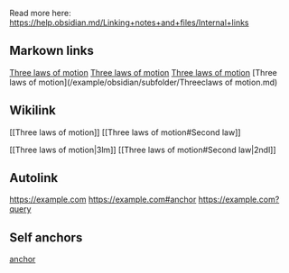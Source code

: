 Read more here: https://help.obsidian.md/Linking+notes+and+files/Internal+links

## Markown links

[Three laws of motion](subfolder/Three%20laws%20of%20motion.md)
[Three laws of motion](<subfolder/Three laws of motion.md>)
[Three laws of motion](/example/obsidian/subfolder/Three%20laws%20of%20motion.md)
[Three laws of motion](/example/obsidian/subfolder/Threeclaws of motion.md)

## Wikilink

[[Three laws of motion]]
[[Three laws of motion#Second law]]

[[Three laws of motion|3lm]]
[[Three laws of motion#Second law|2ndl]]

## Autolink

https://example.com
https://example.com#anchor
https://example.com?query

## Self anchors

[anchor](#self-anchors)
